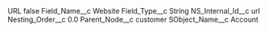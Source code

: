 <?xml version="1.0" encoding="UTF-8"?>
<CustomMetadata xmlns="http://soap.sforce.com/2006/04/metadata" xmlns:xsi="http://www.w3.org/2001/XMLSchema-instance" xmlns:xsd="http://www.w3.org/2001/XMLSchema">
    <label>URL</label>
    <protected>false</protected>
    <values>
        <field>Field_Name__c</field>
        <value xsi:type="xsd:string">Website</value>
    </values>
    <values>
        <field>Field_Type__c</field>
        <value xsi:type="xsd:string">String</value>
    </values>
    <values>
        <field>NS_Internal_Id__c</field>
        <value xsi:type="xsd:string">url</value>
    </values>
    <values>
        <field>Nesting_Order__c</field>
        <value xsi:type="xsd:double">0.0</value>
    </values>
    <values>
        <field>Parent_Node__c</field>
        <value xsi:type="xsd:string">customer</value>
    </values>
    <values>
        <field>SObject_Name__c</field>
        <value xsi:type="xsd:string">Account</value>
    </values>
</CustomMetadata>
